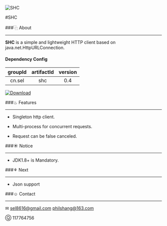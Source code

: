 ![SHC](https://git.oschina.net/sel/R/raw/master/img/java_logo.png)

#SHC

###⿻ About
***
__SHC__ is a simple and lightweight HTTP client based on java.net.HttpURLConnection.

#### Dependency Config

|groupId|artifactId|version|
|:-----:|:--------:|:-----:|
|cn.sel |shc       |0.4   |

[![Download](https://api.bintray.com/packages/sel8616/maven/shc/images/download.svg)](https://bintray.com/sel8616/maven/shc/_latestVersion)


###♨ Features
***
* Singleton http client.

* Multi-process for concurrent requests.

* Request can be false canceled.


###☀ Notice
***
* JDK1.8+ is Mandatory.


###⚘ Next
***
* Json support


###☺ Contact
***
✉ sel8616@gmail.com philshang@163.com

Ⓠ 117764756
